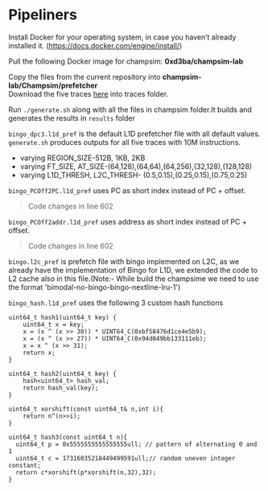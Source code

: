 # Pipeliners

Install Docker for your operating system, in case you haven’t already installed it. (https://docs.docker.com/engine/install/)

Pull the following Docker image for champsim:
<b>0xd3ba/champsim-lab</b>

Copy the files from the current repository into <b>champsim-lab/Champsim/prefetcher</b>
<br/>
Download the five traces [here](https://hpca23.cse.tamu.edu/champsim-traces/speccpu/index.html) into traces folder.

Run `./generate.sh` along with all the files in champsim folder.It builds and generates the results in `results` folder<br/>


`bingo_dpc3.l1d_pref` is the default L1D prefetcher file with all default values.<br/>
`generate.sh` produces outputs for all five traces with 10M instructions.<br />
<ul>
  <li>varying REGION_SIZE-512B, 1KB, 2KB</li>
  <li>varying FT_SIZE, AT_SIZE-(64,128),(64,64),(64,256),(32,128),(128,128)</li>
  <li>varying L1D_THRESH, L2C_THRESH- (0.5,0.15),(0.25,0.15),(0.75,0.25)</li>
</ul>

`bingo_PCOff2PC.l1d_pref` uses PC as short index instead of PC + offset.<br/>
>Code changes in line 602

`bingo_PCOff2addr.l1d_pref` uses address as short index instead of PC + offset.<br/>
>Code changes in line 602

`bingo.l2c_pref` is prefetch file with bingo implemented on L2C, as we already have the implementation of Bingo for L1D, we extended the code to L2 cache also in this file.(Note:- While build the champsime we need to use the format 'bimodal-no-bingo-bingo-nextline-lru-1')<br />

`bingo_hash.l1d_pref` uses the following 3 custom hash functions
```
uint64_t hash1(uint64_t key) {
    uint64_t x = key;
    x = (x ^ (x >> 30)) * UINT64_C(0xbf58476d1ce4e5b9);
    x = (x ^ (x >> 27)) * UINT64_C(0x94d049bb133111eb);
    x = x ^ (x >> 31);
    return x;
}

uint64_t hash2(uint64_t key) {
    hash<uint64_t> hash_val;
    return hash_val(key);
}

uint64_t xorshift(const uint64_t& n,int i){
    return n^(n>>i);
}

uint64_t hash3(const uint64_t n){
  uint64_t p = 0x5555555555555555ull; // pattern of alternating 0 and 1
  uint64_t c = 17316035218449499591ull;// random uneven integer constant; 
  return c*xorshift(p*xorshift(n,32),32);
}
```

